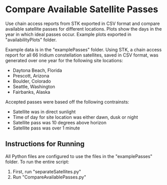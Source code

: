# Compare Available Satellite Passes
Use chain access reports from STK exported in CSV format and compare available satellite passes for different locations. Plots show the days in the year in which ideal passes occur. Example plots exported in "availabilityPlots" folder.

Example data is in the "examplePasses" folder. Using STK, a chain access report for all 66 Iridium constellation satellites, saved in CSV format, was generated over one year for the following site locations:

- Daytona Beach, Florida
- Prescott, Arizona
- Boulder, Colorado
- Seattle, Washington
- Fairbanks, Alaska

Accepted passes were based off the following contrainsts:

- Satellite was in direct sunlight
- Time of day for site location was either dawn, dusk or night
- Satellite pass was 10 degrees above horizon
- Satellite pass was over 1 minute

## Instructions for Running 

All Python files are configured to use the files in the "examplePasses" folder. To run the entire script:

1. First, run "separateSatellites.py"
2. Run "CompareAvailablePasses.py"
